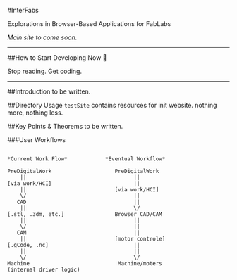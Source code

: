#InterFabs

Explorations in Browser-Based Applications for FabLabs

*Main site to come soon.*

----

##How to Start Developing Now :space_invader:

Stop reading. Get coding.

----

##Introduction
to be written.

##Directory Usage
```testSite``` contains resources for init website.  nothing more, nothing less.

##Key Points & Theorems
to be written.

###User Workflows

```

*Current Work Flow*            *Eventual Workflow*

PreDigitalWork                    PreDigitalWork
    ||                                  ||
[via work/HCI]                          ||
    ||                            [via work/HCI]
    \/                                  ||
   CAD                                  ||
    ||                                  \/
[.stl, .3dm, etc.]                Browser CAD/CAM
    ||                                  ||
    \/                                  ||
   CAM                                  ||
    ||                            [motor controle]
[.gCode, .nc]                           ||
    ||                                  ||
    \/                                  \/
Machine                            Machine/moters
(internal driver logic)

```
